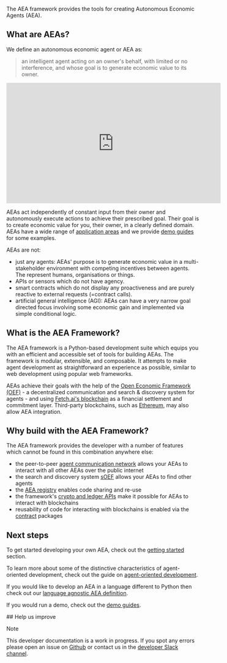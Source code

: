 

The AEA framework provides the tools for creating Autonomous Economic Agents (AEA).

## What are AEAs?

We define an autonomous economic agent or AEA as:

> an intelligent agent acting on an owner's behalf, with limited or no interference, and whose goal is to generate economic value to its owner.

<!-- In short, "software that generates economic value for you". -->

<iframe width="560" height="315" src="https://www.youtube.com/embed/xpJA4IT5X88" frameborder="0" allow="accelerometer; autoplay; encrypted-media; gyroscope; picture-in-picture" allowfullscreen></iframe>

AEAs act independently of constant input from their owner and autonomously execute actions to achieve their prescribed goal. Their goal is to create economic value for you, their owner, in a clearly defined domain. AEAs have a wide range of <a href="app-areas">application areas</a> and we provide <a href="demos">demo guides</a> for some examples.

<!-- Autonomous Economic Agents are digital entities that run complex dynamic decision-making algorithms for application owners and clients. -->

AEAs are not:

* just any agents: AEAs' purpose is to generate economic value in a multi-stakeholder environment with competing incentives between agents. The represent humans, organisations or things.
* APIs or sensors which do not have agency.
* smart contracts which do not display any proactiveness and are purely reactive to external requests (=contract calls). 
* artificial general intelligence (AGI): AEAs can have a very narrow goal directed focus involving some economic gain and implemented via simple conditional logic.


## What is the AEA Framework?

The AEA framework is a Python-based development suite which equips you with an efficient and accessible set of tools for building AEAs. The framework is modular, extensible, and composable. It attempts to make agent development as straightforward an experience as possible, similar to web development using popular web frameworks.

AEAs achieve their goals with the help of the <a href="oef-ledger">Open Economic Framework (OEF)</a> - a decentralized communication and search & discovery system for agents - and using <a href="oef-ledger">Fetch.ai's blockchain</a> as a financial settlement and commitment layer. Third-party blockchains, such as <a href="https://ethereum.org/en/" target="_blank">Ethereum</a>, may also allow AEA integration.


## Why build with the AEA Framework?

The AEA framework provides the developer with a number of features which cannot be found in this combination anywhere else:

* the peer-to-peer <a href="acn">agent communication network</a> allows your AEAs to interact with all other AEAs over the public internet
* the search and discovery system <a href="simple-oef">sOEF</a> allows your AEAs to find other agents
* the <a href="https://aea-registry.fetch.ai/" target="_blank">AEA registry</a> enables code sharing and re-use
* the framework's <a href="ledger-integration">crypto and ledger APIs</a> make it possible for AEAs to interact with blockchains
* reusability of code for interacting with blockchains is enabled via the <a href="contract">contract</a> packages


## Next steps

To get started developing your own AEA, check out the <a href="quickstart">getting started</a> section.

To learn more about some of the distinctive characteristics of agent-oriented development, check out the guide on <a href="agent-oriented-development">agent-oriented development</a>.

If you would like to develop an AEA in a language different to Python then check out our <a href="language-agnostic-definition">language agnostic AEA definition</a>.

If you would run a demo, check out the <a href="demos">demo guides</a>.


## Help us improve

<div class="admonition note">
  <p class="admonition-title">Note</p>
  <p>This developer documentation is a work in progress. If you spot any errors please open an issue on <a href="https://github.com/fetchai/agents-aea" target="_blank">Github</a> or contact us in the <a href="https://fetch-ai.slack.com" target="_blank">developer Slack channel</a>.</p>
</div>

<br />
